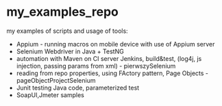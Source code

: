 # my_examples_repo
my examples of scripts and usage of tools:
- Appium - running macros on mobile device with use of Appium server
- Selenium Webdriver in Java + TestNG
- automation with Maven on CI server Jenkins, build&test, (log4j, js injection, passing params from xml) - pierwszySelenium
- reading from repo properties, using FActory pattern, Page Objects - pageObjectProjectSelenium
- Junit testing Java code, parameterized test
- SoapUI,Jmeter samples







